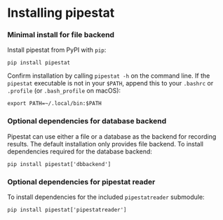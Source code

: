 
# Installing pipestat

### Minimal install for file backend

Install pipestat from PyPI with `pip`: 

```
pip install pipestat
```

Confirm installation by calling `pipestat -h` on the command line. If the `pipestat` executable is not in your `$PATH`, append this to your `.bashrc` or `.profile` (or `.bash_profile` on macOS):

```console
export PATH=~/.local/bin:$PATH
```

### Optional dependencies for database backend

Pipestat can use either a file or a database as the backend for recording results. The default installation only provides file backend. To install dependencies required for the database backend:

```
pip install pipestat['dbbackend']
```

### Optional dependencies for pipestat reader

To install dependencies for the included `pipestatreader` submodule:

```
pip install pipestat['pipestatreader']
```